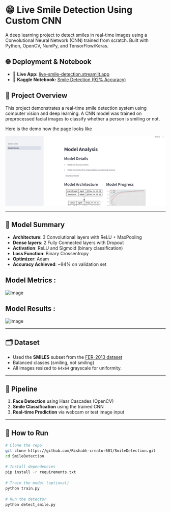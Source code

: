 # 😁 Live Smile Detection Using Custom CNN

A deep learning project to detect smiles in real-time images using a Convolutional Neural Network (CNN) trained from scratch. Built with Python, OpenCV, NumPy, and TensorFlow/Keras.


## 🌐 Deployment & Notebook

- 🚀 **Live App:** [live-smile-detection.streamlit.app](https://live-smile-detection.streamlit.app/)
- 📓 **Kaggle Notebook:** [Smile Detection (92% Accuracy)](https://www.kaggle.com/code/rishabh2007/smile-detection-92)


## 📌 Project Overview

This project demonstrates a real-time smile detection system using computer vision and deep learning. A CNN model was trained on preprocessed facial images to classify whether a person is smiling or not.


Here is the demo how the page looks like 

![alt text](./media/image.png)

---

## 🧠 Model Summary

- **Architecture**: 3 Convolutional layers with ReLU + MaxPooling  
- **Dense layers**: 2 Fully Connected layers with Dropout  
- **Activation**: ReLU and Sigmoid (binary classification)  
- **Loss Function**: Binary Crossentropy  
- **Optimizer**: Adam  
- **Accuracy Achieved**: ~94% on validation set

## Model Metrics :
<img width="1132" height="367" alt="Image" src="https://github.com/user-attachments/assets/dd9d3718-02b1-4fb5-a156-fd1dc44cc7fa" />

## Model Results :

<img width="1132" height="462" alt="Image" src="https://github.com/user-attachments/assets/f2a303f4-6624-4d2d-911c-c5784b7f295e" />

---

## 🗂️ Dataset

- Used the **SMILES** subset from the [FER-2013 dataset](https://www.kaggle.com/datasets/msambare/fer2013)  
- Balanced classes (smiling, not smiling)  
- All images resized to `64x64` grayscale for uniformity.

---

## 🔬 Pipeline

1. **Face Detection** using Haar Cascades (OpenCV)
2. **Smile Classification** using the trained CNN
3. **Real-time Prediction** via webcam or test image input

---

## 🚀 How to Run

```bash
# Clone the repo
git clone https://github.com/Rishabh-creator601/SmileDetection.git
cd SmileDetection

# Install dependencies
pip install -r requirements.txt

# Train the model (optional)
python train.py

# Run the detector
python detect_smile.py

